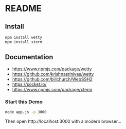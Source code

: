 # README

## Install

```bash
npm install wetty
npm install xterm
```

## Documentation

* https://www.npmjs.com/package/wetty
* https://github.com/krishnasrinivas/wetty
* https://github.com/billchurch/WebSSH2
* https://socket.io/
* https://www.npmjs.com/package/xterm


### Start this Demo

```bash
node app.js -p 3000
```

Then open http://localhost:3000 with a modern browser...
